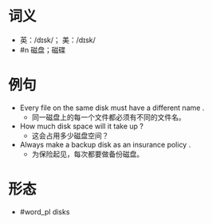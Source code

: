 # 词义
- 英：/dɪsk/； 美：/dɪsk/
- #n 磁盘；磁碟
# 例句
- Every file on the same disk must have a different name .
	- 同一磁盘上的每一个文件都必须有不同的文件名。
- How much disk space will it take up ?
	- 这会占用多少磁盘空间？
- Always make a backup disk as an insurance policy .
	- 为保险起见，每次都要做备份磁盘。
# 形态
- #word_pl disks

